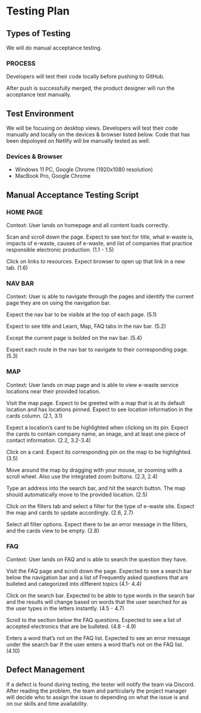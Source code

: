 # Testing Plan

## Types of Testing

We will do manual acceptance testing. 

### PROCESS

Developers will test their code locally before pushing to GitHub.

After push is successfully merged, the product designer will run the acceptance test manually.

## Test Environment
We will be focusing on desktop views. Developers will test their code manually and locally on the devices & browser listed below. Code that has been depoloyed on Netlify will be manually tested as well.

### Devices & Browser
- Windows 11 PC, Google Chrome (1920x1080 resolution)
- MacBook Pro, Google Chrome

## Manual Acceptance Testing Script

### HOME PAGE
Context: User lands on homepage and all content loads correctly.

Scan and scroll down the page. Expect to see text for title, what e-waste is, impacts of e-waste, causes of e-waste, and list of companies that practice responsible electronic production. (1.1 - 1.5)

Click on links to resources. Expect browser to open up that link in a new tab. (1.6)

### NAV BAR
Context: User is able to navigate through the pages and identify the current page they are on using the navigation bar.

Expect the nav bar to be visible at the top of each page. (5.1)

Expect to see title and Learn, Map, FAQ tabs in the nav bar. (5.2)

Except the current page is bolded on the nav bar. (5.4)

Expect each route in the nav bar to navigate to their corresponding page. (5.3)

### MAP
Context: User lands on map page and is able to view e-waste service locations near their provided location.

Visit the map page. Expect to be greeted with a map that is at its default location and has locations pinned. Expect to see location information in the cards column. (2.1, 3.1)

Expect a location’s card to be highlighted when clicking on its pin. Expect the cards to contain company name, an image, and at least one piece of contact information. (2.2, 3.2-3.4)

Click on a card. Expect its corresponding pin on the map to be highlighted. (3.5)

Move around the map by dragging with your mouse, or zooming with a scroll wheel. Also use the integrated zoom buttons. (2.3, 2.4)

Type an address into the search bar, and hit the search button. The map should automatically move to the provided location. (2.5)

Click on the filters tab and select a filter for the type of e-waste site. Expect the map and cards to update accordingly. (2.6, 2.7)

Select all filter options. Expect there to be an error message in the filters, and the cards view to be empty. (2.8)

### FAQ
Context: User lands on FAQ and is able to search the question they have.

Visit the FAQ page and scroll down the page. Expected to see a search bar below the navigation bar and a list of Frequently asked questions that are bulleted and categorized into different topics (4.1- 4.4)

Click on the search bar. Expected to be able to type words in the search bar and the results will change based on words that the user searched for as the user types in the letters instantly. (4.5 - 4.7)

Scroll to the section below the FAQ questions. Expected to see a list of accepted electronics that are be bulleted. (4.8 - 4.9)

Enters a word that’s not on the FAQ list. Expected to see an error message under the search bar If the user enters a word that’s not on the FAQ list. (4.10)

## Defect Management

If a defect is found during testing, the tester will notify the team via Discord. After reading the problem, the team and particularly the project manager will decide who to assign the issue to depending on what the issue is and on our skills and time availability. 

